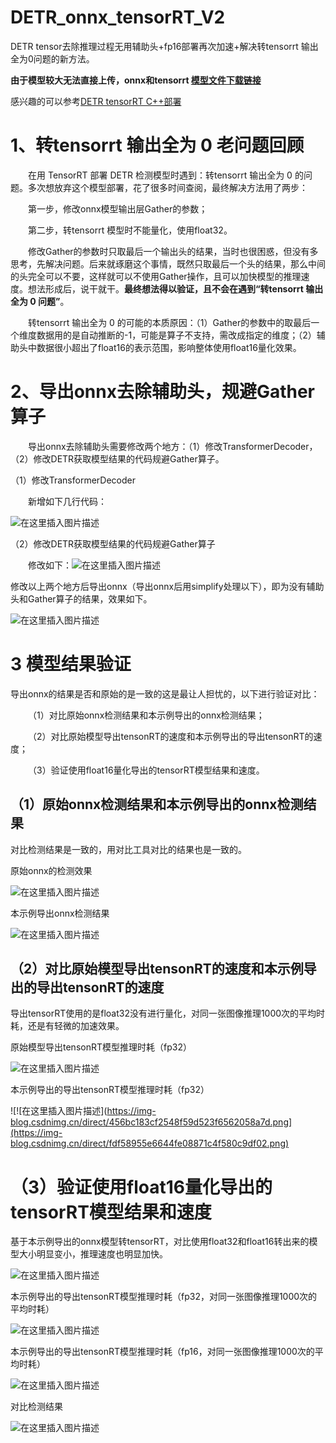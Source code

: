 # DETR_onnx_tensorRT_V2

DETR tensor去除推理过程无用辅助头+fp16部署再次加速+解决转tensorrt 输出全为0问题的新方法。

**由于模型较大无法直接上传，onnx和tensorrt [模型文件下载链接](https://github.com/cqu20160901/DETR_onnx_tensorRT_V2/releases/tag/v1.0.0)**

感兴趣的可以参考[DETR tensorRT C++部署](https://github.com/cqu20160901/DETR_tensorRT_Cplusplus)

# 1、转tensorrt 输出全为 0 老问题回顾

&emsp;&emsp;在用 TensorRT 部署 DETR 检测模型时遇到：转tensorrt 输出全为 0 的问题。多次想放弃这个模型部署，花了很多时间查阅，最终解决方法用了两步：

&emsp;&emsp;第一步，修改onnx模型输出层Gather的参数；

&emsp;&emsp;第二步，转tensorrt 模型时不能量化，使用float32。

&emsp;&emsp;修改Gather的参数时只取最后一个输出头的结果，当时也很困惑，但没有多思考，先解决问题。后来就琢磨这个事情，既然只取最后一个头的结果，那么中间的头完全可以不要，这样就可以不使用Gather操作，且可以加快模型的推理速度。想法形成后，说干就干。**最终想法得以验证，且不会在遇到“转tensorrt 输出全为 0 问题”**。

&emsp;&emsp;转tensorrt 输出全为 0 的可能的本质原因：（1）Gather的参数中的取最后一个维度数据用的是自动推断的-1，可能是算子不支持，需改成指定的维度；（2）辅助头中数据很小超出了float16的表示范围，影响整体使用float16量化效果。

# 2、导出onnx去除辅助头，规避Gather算子

&emsp;&emsp;导出onnx去除辅助头需要修改两个地方：（1）修改TransformerDecoder，（2）修改DETR获取模型结果的代码规避Gather算子。

（1）修改TransformerDecoder

&emsp;&emsp;新增如下几行代码：

![在这里插入图片描述](https://img-blog.csdnimg.cn/direct/ae939511c2844139a332ad59b7849017.png)

（2）修改DETR获取模型结果的代码规避Gather算子

&emsp;&emsp;修改如下：![在这里插入图片描述](https://img-blog.csdnimg.cn/direct/d901736def7244a1823c9705610deadb.png)

修改以上两个地方后导出onnx（导出onnx后用simplify处理以下），即为没有辅助头和Gather算子的结果，效果如下。

![在这里插入图片描述](https://img-blog.csdnimg.cn/direct/ecb5de82c6634c68974c1ce9c3de20aa.png)

# 3 模型结果验证

导出onnx的结果是否和原始的是一致的这是最让人担忧的，以下进行验证对比：

&emsp;&emsp;（1）对比原始onnx检测结果和本示例导出的onnx检测结果；

&emsp;&emsp;（2）对比原始模型导出tensonRT的速度和本示例导出的导出tensonRT的速度；

&emsp;&emsp;（3）验证使用float16量化导出的tensorRT模型结果和速度。

## （1）原始onnx检测结果和本示例导出的onnx检测结果

对比检测结果是一致的，用对比工具对比的结果也是一致的。

原始onnx的检测效果

![在这里插入图片描述](https://img-blog.csdnimg.cn/direct/fa27d09d425a4de99df7c0b1b7f6d627.jpeg)

本示例导出onnx检测结果

![在这里插入图片描述](https://img-blog.csdnimg.cn/direct/88c42c3582c3401590baf92b77c9e790.jpeg)

## （2）对比原始模型导出tensonRT的速度和本示例导出的导出tensonRT的速度

导出tensorRT使用的是float32没有进行量化，对同一张图像推理1000次的平均时耗，还是有轻微的加速效果。

原始模型导出tensonRT模型推理时耗（fp32）

![在这里插入图片描述](https://img-blog.csdnimg.cn/direct/34e81b54f0e74355b42fac7fd92b8f9e.png)

本示例导出的导出tensonRT模型推理时耗（fp32）

![!\[在这里插入图片描述\](https://img-blog.csdnimg.cn/direct/456bc183cf2548f59d523f6562058a7d.png](https://img-blog.csdnimg.cn/direct/fdf58955e6644fe08871c4f580c9df02.png)

# （3）验证使用float16量化导出的tensorRT模型结果和速度

基于本示例导出的onnx模型转tensorRT，对比使用float32和float16转出来的模型大小明显变小，推理速度也明显加快。

![在这里插入图片描述](https://img-blog.csdnimg.cn/direct/a605e69184e446a7a1cc0fcd8874208a.png)

本示例导出的导出tensonRT模型推理时耗（fp32，对同一张图像推理1000次的平均时耗）

![在这里插入图片描述](https://img-blog.csdnimg.cn/direct/01b7effbed2c43e8ae6220d4261278e2.png)

本示例导出的导出tensonRT模型推理时耗（fp16，对同一张图像推理1000次的平均时耗）

![在这里插入图片描述](https://img-blog.csdnimg.cn/direct/365e5e343bee4bec81861828ca1e27ef.png)

对比检测结果

![在这里插入图片描述](https://img-blog.csdnimg.cn/direct/6fe291f643384a619a30dbae9364d288.png)

